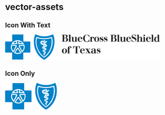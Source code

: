 # vector-assets

Icon With Text
---
![Icon With Text](/bcbstx.svg)

Icon Only
---
![Icon Only](/bcbs_icon.svg)

